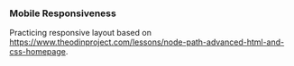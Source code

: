 ### Mobile Responsiveness

Practicing responsive layout based on https://www.theodinproject.com/lessons/node-path-advanced-html-and-css-homepage.